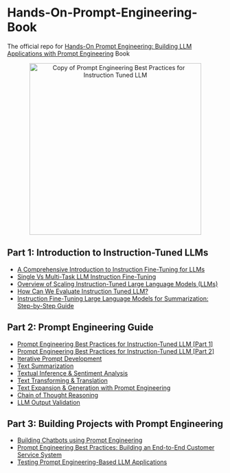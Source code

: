 # Hands-On-Prompt-Engineering-Book
The official repo for [Hands-On Prompt Engineering: Building LLM Applications with Prompt Engineering](https://youssefhosni.gumroad.com/l/xsmguv?layout=profile) Book

<p align="center">
  <img src="https://github.com/user-attachments/assets/2507ebbe-f644-45cf-8059-9fd8cf7e1e5e" 
       alt="Copy of Prompt Engineering Best Practices for Instruction Tuned LLM" 
       width="400">
</p>

## Part 1: Introduction to Instruction-Tuned LLMs ##
* [A Comprehensive Introduction to Instruction Fine-Tuning for LLMs]()
* [Single Vs Multi-Task LLM Instruction Fine-Tuning	]()
* [Overview of Scaling Instruction-Tuned Large Language Models (LLMs)	]()
* [How Can We Evaluate Instruction Tuned LLM?	]()
* [Instruction Fine-Tuning Large Language Models for Summarization: Step-by-Step Guide]()

## Part 2: Prompt Engineering Guide ##
* [Prompt Engineering Best Practices for Instruction-Tuned LLM [Part 1]]()
* [Prompt Engineering Best Practices for Instruction-Tuned LLM [Part 2]]()
* [Iterative Prompt Development]()
* [Text Summarization]()
* [Textual Inference & Sentiment Analysis]()
* [Text Transforming & Translation]()
* [Text Expansion & Generation with Prompt Engineering]()
* [Chain of Thought Reasoning]()
* [LLM Output Validation]()

## Part 3: Building Projects with Prompt Engineering ##
* [Building Chatbots using Prompt Engineering]()
* [Prompt Engineering Best Practices: Building an End-to-End Customer Service System]()
* [Testing Prompt Engineering-Based LLM Applications]()

